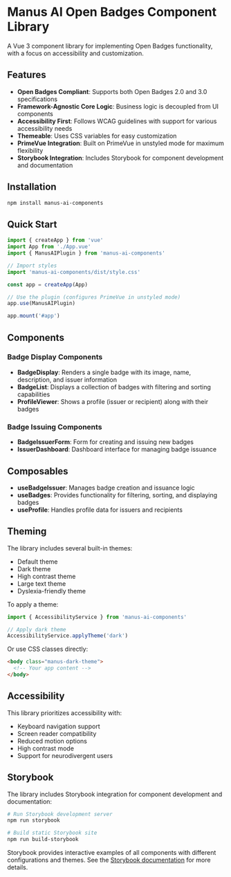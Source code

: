# Manus AI Open Badges Component Library

A Vue 3 component library for implementing Open Badges functionality, with a focus on accessibility and customization.

## Features

- **Open Badges Compliant**: Supports both Open Badges 2.0 and 3.0 specifications
- **Framework-Agnostic Core Logic**: Business logic is decoupled from UI components
- **Accessibility First**: Follows WCAG guidelines with support for various accessibility needs
- **Themeable**: Uses CSS variables for easy customization
- **PrimeVue Integration**: Built on PrimeVue in unstyled mode for maximum flexibility
- **Storybook Integration**: Includes Storybook for component development and documentation

## Installation

```bash
npm install manus-ai-components
```

## Quick Start

```javascript
import { createApp } from 'vue'
import App from './App.vue'
import { ManusAIPlugin } from 'manus-ai-components'

// Import styles
import 'manus-ai-components/dist/style.css'

const app = createApp(App)

// Use the plugin (configures PrimeVue in unstyled mode)
app.use(ManusAIPlugin)

app.mount('#app')
```

## Components

### Badge Display Components

- **BadgeDisplay**: Renders a single badge with its image, name, description, and issuer information
- **BadgeList**: Displays a collection of badges with filtering and sorting capabilities
- **ProfileViewer**: Shows a profile (issuer or recipient) along with their badges

### Badge Issuing Components

- **BadgeIssuerForm**: Form for creating and issuing new badges
- **IssuerDashboard**: Dashboard interface for managing badge issuance

## Composables

- **useBadgeIssuer**: Manages badge creation and issuance logic
- **useBadges**: Provides functionality for filtering, sorting, and displaying badges
- **useProfile**: Handles profile data for issuers and recipients

## Theming

The library includes several built-in themes:

- Default theme
- Dark theme
- High contrast theme
- Large text theme
- Dyslexia-friendly theme

To apply a theme:

```javascript
import { AccessibilityService } from 'manus-ai-components'

// Apply dark theme
AccessibilityService.applyTheme('dark')
```

Or use CSS classes directly:

```html
<body class="manus-dark-theme">
  <!-- Your app content -->
</body>
```

## Accessibility

This library prioritizes accessibility with:

- Keyboard navigation support
- Screen reader compatibility
- Reduced motion options
- High contrast mode
- Support for neurodivergent users

## Storybook

The library includes Storybook integration for component development and documentation:

```bash
# Run Storybook development server
npm run storybook

# Build static Storybook site
npm run build-storybook
```

Storybook provides interactive examples of all components with different configurations and themes. See the [Storybook documentation](./docs/storybook.md) for more details.
